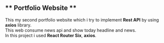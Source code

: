 ## ** Portfolio Website **
This my second portfolio website which i try to implement **Rest API** by using **axios** library.</br>
This web consume news api and show today headline and news.</br>
In this project i used **React Router Six**, **axios**.
